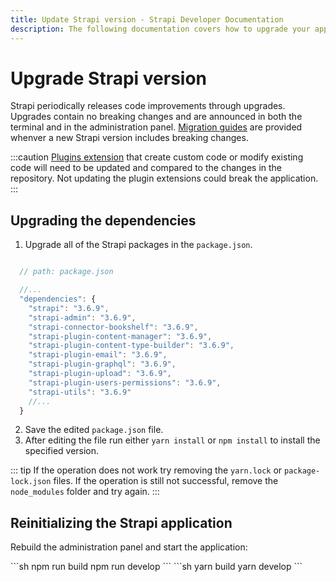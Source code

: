 ```yaml
---
title: Update Strapi version - Strapi Developer Documentation
description: The following documentation covers how to upgrade your application to the latest version of Strapi.
---
```


# Upgrade Strapi version

Strapi periodically releases code improvements through upgrades. Upgrades contain no breaking changes and are announced in both the terminal and in the administration panel. [Migration guides](/developer-docs/latest/update-migration-guides/migration-guides.md) are provided whenver a new Strapi version includes breaking changes.

:::caution
 [Plugins extension](/developer-docs/latest/plugins/users-permissions.md) that create custom code or modify existing code will need to be updated and compared to the changes in the repository. Not updating the plugin extensions could break the application.
:::

## Upgrading the dependencies

1. Upgrade all of the Strapi packages in the `package.json`.

```jsx

  // path: package.json

  //...
  "dependencies": {
    "strapi": "3.6.9",
    "strapi-admin": "3.6.9",
    "strapi-connector-bookshelf": "3.6.9",
    "strapi-plugin-content-manager": "3.6.9",
    "strapi-plugin-content-type-builder": "3.6.9",
    "strapi-plugin-email": "3.6.9",
    "strapi-plugin-graphql": "3.6.9",
    "strapi-plugin-upload": "3.6.9",
    "strapi-plugin-users-permissions": "3.6.9",
    "strapi-utils": "3.6.9"
    //...
  }

```

2. Save the edited `package.json` file.
3. After editing the file run either `yarn install` or `npm install` to install the specified version.

::: tip
If the operation does not work try removing the `yarn.lock` or `package-lock.json` files. If the operation is still not successful, remove the `node_modules` folder and try again.
:::

## Reinitializing the Strapi application

Rebuild the administration panel and start the application:

<code-group>

<code-block title="NPM">
```sh
npm run build
npm run develop
```
</code-block>

<code-block title="YARN">
```sh
yarn build
yarn develop
```
</code-block>

</code-group>
